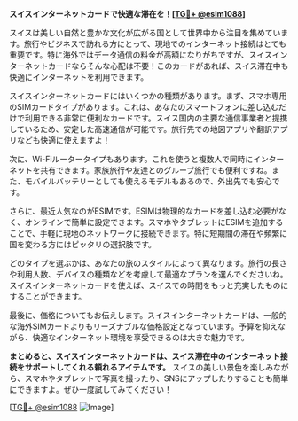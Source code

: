 **スイスインターネットカードで快適な滞在を！[[TG💪+ @esim1088](https://t.me/s/esim1088)]**

スイスは美しい自然と豊かな文化が広がる国として世界中から注目を集めています。旅行やビジネスで訪れる方にとって、現地でのインターネット接続はとても重要です。特に海外ではデータ通信の料金が高額になりがちですが、スイスインターネットカードならそんな心配は不要！このカードがあれば、スイス滞在中も快適にインターネットを利用できます。

スイスインターネットカードにはいくつかの種類があります。まず、スマホ専用のSIMカードタイプがあります。これは、あなたのスマートフォンに差し込むだけで利用できる非常に便利なカードです。スイス国内の主要な通信事業者と提携しているため、安定した高速通信が可能です。旅行先での地図アプリや翻訳アプリなども快適に使えますよ！

次に、Wi-Fiルータータイプもあります。これを使うと複数人で同時にインターネットを共有できます。家族旅行や友達とのグループ旅行でも便利ですね。また、モバイルバッテリーとしても使えるモデルもあるので、外出先でも安心です。

さらに、最近人気なのがESIMです。ESIMは物理的なカードを差し込む必要がなく、オンラインで簡単に設定できます。スマホやタブレットにESIMを追加することで、手軽に現地のネットワークに接続できます。特に短期間の滞在や頻繁に国を変わる方にはピッタリの選択肢です。

どのタイプを選ぶかは、あなたの旅のスタイルによって異なります。旅行の長さや利用人数、デバイスの種類などを考慮して最適なプランを選んでくださいね。スイスインターネットカードを使えば、スイスでの時間をもっと充実したものにすることができます。

最後に、価格についてもお伝えします。スイスインターネットカードは、一般的な海外SIMカードよりもリーズナブルな価格設定となっています。予算を抑えながら、快適なインターネット環境を享受できるのは大きな魅力です。

**まとめると、スイスインターネットカードは、スイス滞在中のインターネット接続をサポートしてくれる頼れるアイテムです。** スイスの美しい景色を楽しみながら、スマホやタブレットで写真を撮ったり、SNSにアップしたりすることも簡単にできますよ。ぜひ一度試してみてください！

[[TG💪+ @esim1088](https://t.me/s/esim1088) ![Image](https://i.postimg.cc/Y0z9fWf4/image.png)]